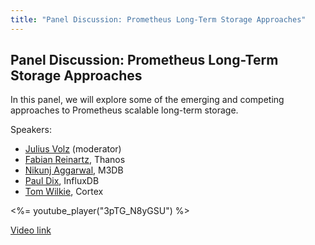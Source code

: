 ```yaml
---
title: "Panel Discussion: Prometheus Long-Term Storage Approaches"
---
```


## Panel Discussion: Prometheus Long-Term Storage Approaches

In this panel, we will explore some of the emerging and competing approaches to Prometheus scalable long-term storage.

Speakers:

* [Julius Volz](/2018-munich/speakers/julius-volz/) (moderator)
* [Fabian Reinartz](/2018-munich/speakers/fabian-reinartz/), Thanos
* [Nikunj Aggarwal](/2018-munich/speakers/nikunj-aggarwal/), M3DB
* [Paul Dix](/2018-munich/speakers/paul-dix/), InfluxDB
* [Tom Wilkie](/2018-munich/speakers/tom-wilkie/), Cortex

<%= youtube_player("3pTG_N8yGSU") %>

[Video link](https://youtu.be/3pTG_N8yGSU)
